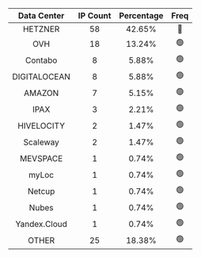 | Data Center | IP Count | Percentage | Freq |
|:------------:|:--------:|:-----------:|:-----:|
| HETZNER | 58 | 42.65% | 🔴 |
| OVH | 18 | 13.24% | 🟢 |
| Contabo | 8 | 5.88% | 🟢 |
| DIGITALOCEAN | 8 | 5.88% | 🟢 |
| AMAZON | 7 | 5.15% | 🟢 |
| IPAX | 3 | 2.21% | 🟢 |
| HIVELOCITY | 2 | 1.47% | 🟢 |
| Scaleway | 2 | 1.47% | 🟢 |
| MEVSPACE | 1 | 0.74% | 🟢 |
| myLoc | 1 | 0.74% | 🟢 |
| Netcup | 1 | 0.74% | 🟢 |
| Nubes | 1 | 0.74% | 🟢 |
| Yandex.Cloud | 1 | 0.74% | 🟢 |
| OTHER | 25 | 18.38% | 🟢 |